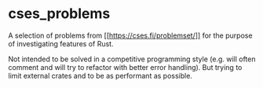 # cses_problems

A selection of problems from [[https://cses.fi/problemset/]] for the purpose of investigating features of Rust.

Not intended to be solved in a competitive programming style (e.g. will often comment and will try to refactor with better error handling). But trying to limit external crates
and to be as performant as possible.
